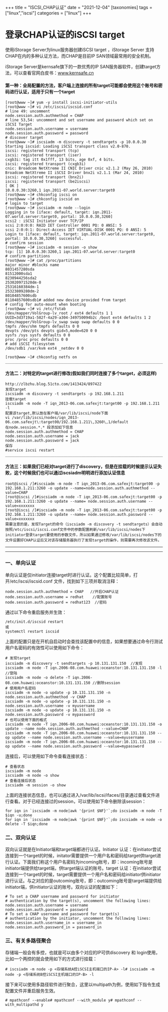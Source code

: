 +++
title =   "ISCSI_CHAP认证"
date =   "2021-12-04"
[taxonomies] 
tags = ["linux","iscsi"]
categories = ["linux"]
+++

# 登录CHAP认证的iSCSI target

使用iStorage Server为linux服务器创建iSCSI target ，iStorage Server 支持CHAP在内的多种认证方法，而CHAP是目前IP SAN领域最常用的安全机制。

iStorage Server是kernsafe旗下的一款优秀的IP SAN服务器软件，创建target方法，可以查看官网白皮书：www.kernsafe.cn



#### 第一种：全局配置的方法，客户端上连接的所有target可能都会使用这个账号和密码进行认证，适用于只有一个target



```
[root@www ~]# yum -y install iscsi-initiator-utils
[root@www ~]# vi /etc/iscsi/iscsid.conf
# line 49: uncomment
node.session.auth.authmethod = CHAP
# line 53,54: uncomment and set username and password which set on iSCSI Target
node.session.auth.username = username
node.session.auth.password = password
# discover target
[root@www ~]# iscsiadm -m discovery -t sendtargets -p 10.0.0.30
Starting iscsid: Loading iSCSI transport class v2.0-870.
iscsi: registered transport (tcp)
iscsi: registered transport (iser)
cxgb3i: tag itt 0x1fff, 13 bits, age 0xf, 4 bits.
iscsi: registered transport (cxgb3i)
cnic: Broadcom NetXtreme II CNIC Driver cnic v2.1.2 (May 26, 2010)
Broadcom NetXtreme II iSCSI Driver bnx2i v2.1.1 (Mar 24, 2010)
iscsi: registered transport (bnx2i)
iscsi: registered transport (be2iscsi)
[ OK ]
10.0.0.30:3260,1 iqn.2011-07.world.server:target0
[root@www ~]# chkconfig iscsi on
[root@www ~]# chkconfig iscsid on
# login to target
[root@www ~]# iscsiadm -m node --login
Logging in to [iface: default, target: iqn.2011-07.world.server:target0, portal: 10.0.0.30,3260]
scsi2 : iSCSI Initiator over TCP/IP
scsi 2:0:0:0: RAID IET Controller 0001 PQ: 0 ANSI: 5
scsi 2:0:0:1: Direct-Access IET VIRTUAL-DISK 0001 PQ: 0 ANSI: 5
Login to [iface: default, target: iqn.2011-07.world.server:target0, portal: 10.0.0.30,3260] successful.
# confirm session
[root@www ~]# iscsiadm -m session -o show
tcp: [1] 10.0.0.30:3260,1 iqn.2011-07.world.server:target0
# confirm partitions
[root@www ~]# cat /proc/partitions
major minor #blocks name
8031457280sda
81512000sda1
8230944256sda2
253020971520dm-0
25316160384dm-1
25323809280dm-2
80104857600sdb
81104857600sdb1# added new device provided from target
# config for auto-mount when booting
[root@www ~]# vi /etc/fstab
/dev/mapper/VolGroup-lv_root / ext4 defaults 1 1
UUID=3d3f19a1-582f-4a29-a304-349750094b2c /boot ext4 defaults 1 2
/dev/mapper/VolGroup-lv_swap swap swap defaults 0 0
tmpfs /dev/shm tmpfs defaults 0 0
devpts /dev/pts devpts gid=5,mode=620 0 0
sysfs /sys sysfs defaults 0 0
proc /proc proc defaults 0 0
# add iSCSI filesystem
/dev/sdb1 /var/kvm ext4 _netdev 0 0

[root@www ~]# chkconfig netfs on
________________________________________________________________________________________________
```
#### 方法二：对特定的target进行修改(假如我们同时连接了多个target，必须这样)
```
http://zlbzhu.blog.51cto.com/1413424/897422
发现target
iscsiadm -m discovery -t sendtargets -p 192.168.1.211
挂载target
iscsiadm -m node -T iqn_2013-06.com.safexjt:target00 -p 192.168.1.211 -l
配置该target,默认放在客户端/var/lib/iscsi/node下面
vi /var/lib/iscsi/nodes/iqn_2013-06.com.safexjt\:target00/192.168.1.211\,3260\,1/default
在node.session.*.* 段添加如下信息
node.session.auth.authmethod = CHAP
node.session.auth.username = jack
node.session.auth.password = jack
保存
#service iscsi restart
________________________________________________________________________________________________
```
#### 方法三：如果我们已经对target进行了discovery，但是在挂载的时候提示认证失败，这个时候我们也可以通过iscsiadm明明进行添加认证信息
```
root@iscsi /]#iscsiadm -m node -T iqn_2013-06.com.safexjt:target00 -p 192.168.1.211:3260 -o update --name=node.session.auth.authmethod --value=CHAP
[root@iscsi /]#iscsiadm -m node -T iqn_2013-06.com.safexjt:target00 -p 192.168.1.211:3260 -o update --name= node.session.auth.username --value=xxxxxxx
[root@iscsi /]#iscsiadm -m node -T iqn_2013-06.com.safexjt:target00 -p 192.168.1.211:3260 -o update --name= node.session.auth.password --value=xxxxxxx
需要注意的是，发现Target的命令（iscsiadm -m discovery -t sendtargets）会自动按照/etc/iscsi/iscsi.conf文件中的参数配置刷新/var/lib/iscsi/nodes下initiator登录target要使用的参数文件，所以如果通过修改/var/lib/iscsi/nodes下的文件设置好CHAP认证后又对该存储服务器执行了发现target的操作，则需要再次修改该文件。
```









---

----



### 一、单向认证 

单向认证是仅initiator连接target时进行认证。这个配置比较简单，打开/etc/iscsi/iscsid.conf 文件，找到如下三项并取消注释：



```bsh
node.session.auth.authmethod = CHAP   //开启CHAP认证
node.session.auth.username = redhat    //配置账号
node.session.auth.password = redhat123  //密码
```

通过以下命令重启服务并生效：

```bsh
/etc/init.d/iscsid restart
或
systemctl restart iscsid
```

上面的配置只是在开机自启动时会查找该配置中的信息，如果想要通过命令行测试用户名密码的有效性可以使用如下命令：



```bsh
# 发现target
iscsiadm -m discovery -t sendtargets -p 10.131.131.150  //发现
iscsiadm -m node -T iqn.2006-08.com.huawei:oceanstor:10.131.131.150 -l   //登陆
iscsiadm -m node -o delete -T iqn.2006-08.com.huawei:oceanstor:10.131.131.150 //删除session
# 使用用户名密码
iscsiadm -m node -o update -p 10.131.131.150 -n node.session.auth.authmethod -v CHAP
iscsiadm -m node -o update -p 10.131.131.150 -n node.session.auth.username -v myusername
iscsiadm -m node -o update -p 10.131.131.150 -n node.session.auth.password -v mypassword
# 也可以使用下面的格式
iscsiadm -m node -T iqn.2006-08.com.huawei:oceanstor:10.131.131.150 -o update --name node.session.auth.authmethod --value=CHAP
iscsiadm -m node -T iqn.2006-08.com.huawei:oceanstor:10.131.131.150 --op update --name node.session.auth.username --value=myusername
iscsiadm -m node -T iqn.2006-08.com.huawei:oceanstor:10.131.131.150 --op update --name node.session.auth.password --value=mypassword
```

连接后，可以使用如下命令查看连接状态：



```bsh
# 查看状态
iscsiadm -m node
iscsiadm -m node -o show
# 查看连接后状态
iscsiadm -m session -o show
```

上面的连接状态信息，也可以通过进入/var/lib/iscsi/ifaces/目录通过查看文件进行查看。对于已经连接过的session，可以使用如下命令删除该session：



```bsh
for iqn in `iscsiadm -m node|awk '{print $NF}'`;do iscsiadm -m node -T $iqn -u;done
for iqn in `iscsiadm -m node|awk '{print $NF}'`;do iscsiadm -m node -o delete -T $iqn;done
```

### 二、双向认证 

双向认证就是在Initiator端和target端都进行认证。Initiator 认证：在initiator尝试连接到一个target的时候，initator需要提供一个用户名和密码给target供target进行认证。下面我们称这个用户名密码为incoming账号，即：incoming账号是initiator端提供给target端，供target端认证的账号。target 认证：在initiator尝试连接到一个target的时候，target需要提供一个用户名和密码给initiator供initiator进行认证。与之对应的是outcoming账号，即：outcoming账号是target端提供给initiator端，供initiator认证的账号。双向认证的配置如下：



```bsh
# To set a CHAP username and password for initiator
# authentication by the target(s), uncomment the following lines:
node.session.auth.username = username
node.session.auth.password = password
# To set a CHAP username and password for target(s)
# authentication by the initiator, uncomment the following lines:
node.session.auth.username_in = username_in
node.session.auth.password_in = password_in
```

### 三、有关多路径聚合 

存储端一般会有多控，也就是可以由多个对应的IP可供discovery 和 login使用，比如一个两控的就会使用如下的方式进行挂载：

```bsh
# iscsiadm -m node -p <存储系统A控iSCSI主机端口的IP-A> -l# iscsiadm -m node -p <存储系统B控iSCSI主机端口的IP-B> -l
```

接下来可以使用多路径软件进行聚合，这里以multipath为例，使用如下指令生成配置文件并重启服务生效。



```bsh
# mpathconf --enable# mpathconf --with_module y# mpathconf --with_multipathd y
```